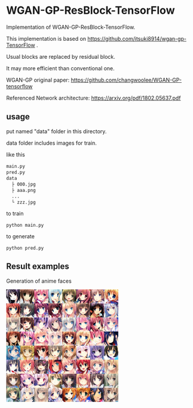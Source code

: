 # WGAN-GP-ResBlock-TensorFlow
Implementation of WGAN-GP-ResBlock-TensorFlow.

This implementation is based on https://github.com/itsuki8914/wgan-gp-TensorFlow .

Usual blocks are replaced by residual block.

It may more efficient than conventional one.

WGAN-GP original paper: https://github.com/changwoolee/WGAN-GP-tensorflow

Referenced Network architecture: https://arxiv.org/pdf/1802.05637.pdf


## usage
put named "data" folder in this directory.

data folder includes images for train.

like this
```
main.py
pred.py
data
  ├ 000.jpg
  ├ aaa.png
  ...
  └ zzz.jpg
```

to train

```
python main.py
```


to generate

```
python pred.py
```


## Result examples

Generation of anime faces

<img src = 'Result/example.png' width = '300px'>
